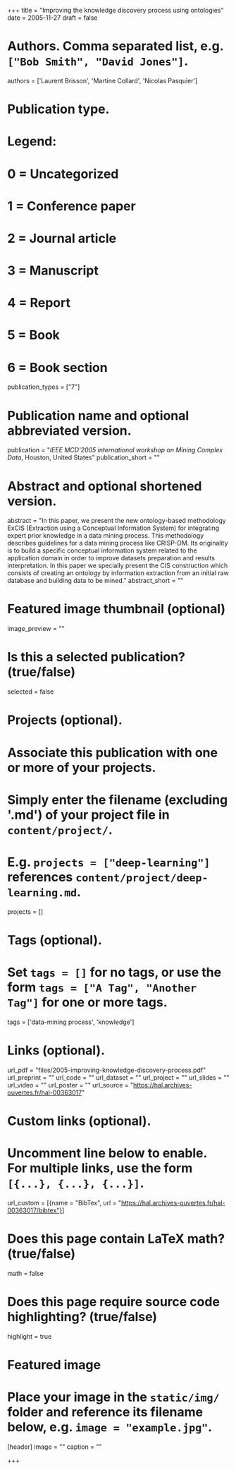 +++
title = "Improving the knowledge discovery process using ontologies"
date = 2005-11-27
draft = false

# Authors. Comma separated list, e.g. `["Bob Smith", "David Jones"]`.
authors = ['Laurent Brisson', 'Martine Collard', 'Nicolas Pasquier']

# Publication type.
# Legend:
# 0 = Uncategorized
# 1 = Conference paper
# 2 = Journal article
# 3 = Manuscript
# 4 = Report
# 5 = Book
# 6 = Book section
publication_types = ["7"]

# Publication name and optional abbreviated version.
publication = "*IEEE MCD'2005 international workshop on Mining Complex Data*, Houston, United States"
publication_short = ""

# Abstract and optional shortened version.
abstract = "In this paper, we present the new ontology-based methodology ExCIS (Extraction using a Conceptual Information System) for integrating expert prior knowledge in a data mining process. This methodology describes guidelines for a data mining process like CRISP-DM. Its originality is to build a specific conceptual information system related to the application domain in order to improve datasets preparation and results interpretation. In this paper we specially present the CIS construction which consists of creating an ontology by information extraction from an initial raw database and building data to be mined."
abstract_short = ""

# Featured image thumbnail (optional)
image_preview = ""

# Is this a selected publication? (true/false)
selected = false

# Projects (optional).
#   Associate this publication with one or more of your projects.
#   Simply enter the filename (excluding '.md') of your project file in `content/project/`.
#   E.g. `projects = ["deep-learning"]` references `content/project/deep-learning.md`.
projects = []

# Tags (optional).
#   Set `tags = []` for no tags, or use the form `tags = ["A Tag", "Another Tag"]` for one or more tags.
tags = ['data-mining process', 'knowledge']

# Links (optional).
url_pdf = "files/2005-improving-knowledge-discovery-process.pdf"
url_preprint = ""
url_code = ""
url_dataset = ""
url_project = ""
url_slides = ""
url_video = ""
url_poster = ""
url_source = "https://hal.archives-ouvertes.fr/hal-00363017"

# Custom links (optional).
#   Uncomment line below to enable. For multiple links, use the form `[{...}, {...}, {...}]`.
url_custom = [{name = "BibTex", url = "https://hal.archives-ouvertes.fr/hal-00363017/bibtex"}]

# Does this page contain LaTeX math? (true/false)
math = false

# Does this page require source code highlighting? (true/false)
highlight = true

# Featured image
# Place your image in the `static/img/` folder and reference its filename below, e.g. `image = "example.jpg"`.
[header]
image = ""
caption = ""

+++

